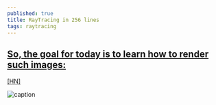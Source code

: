 ```yaml
---
published: true
title: RayTracing in 256 lines
tags: raytracing
---
```

## [So, the goal for today is to learn how to render such images:](https://github.com/ssloy/tinyraytracer/wiki)
[\[HN\]](https://news.ycombinator.com/item?id=18955329)

![caption](https://raw.githubusercontent.com/ssloy/tinyraytracer/homework_assignment/out-envmap.jpg)

